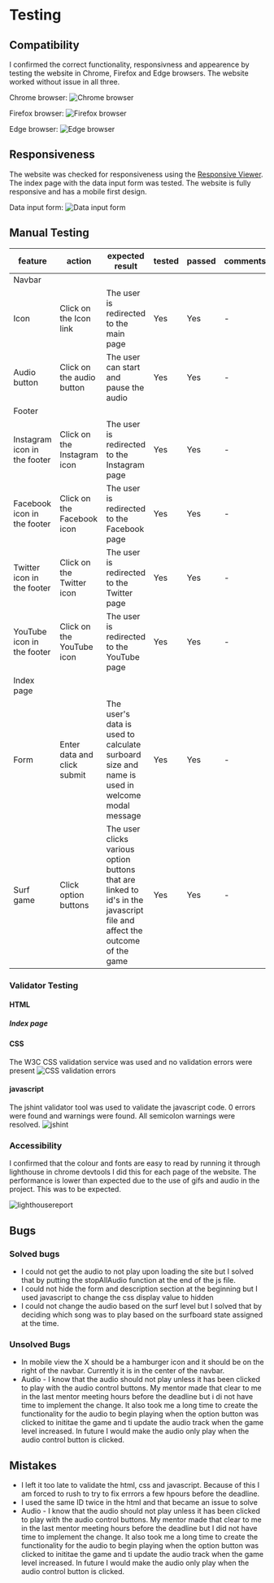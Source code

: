 # Testing
## Compatibility
I confirmed the correct functionality, responsivness and appearence by testing the website in Chrome, Firefox and Edge browsers. The website worked without issue in all three.

Chrome browser: 
![Chrome browser](readme-media/chrome-responsive.png)

Firefox browser: 
![Firefox browser](readme-media/firefox-responsive.png)

Edge browser: 
![Edge browser](readme-media/edge-responsive.png)
## Responsiveness
The website was checked for responsiveness using the [Responsive Viewer](https://chromewebstore.google.com/detail/responsive-viewer/inmopeiepgfljkpkidclfgbgbmfcennb). The index page with the data input form was tested. The website is fully responsive and has a mobile first design.

Data input form: ![Data input form](readme-media/responsive-data-form.png)

## Manual Testing
| feature | action | expected result | tested | passed | comments |
| --- | --- | --- | --- | --- | --- |
| Navbar | | | | | |
| Icon | Click on the Icon link | The user is redirected to the main page | Yes | Yes | - |
| Audio button | Click on the audio button | The user can start and pause the audio | Yes | Yes | - |
| Footer | | | | | |
| Instagram icon in the footer | Click on the Instagram icon | The user is redirected to the Instagram page | Yes | Yes | - |
| Facebook icon in the footer | Click on the Facebook icon | The user is redirected to the Facebook page | Yes | Yes | - |
| Twitter icon in the footer | Click on the Twitter icon | The user is redirected to the Twitter page | Yes | Yes | - |
| YouTube icon in the footer | Click on the YouTube icon | The user is redirected to the YouTube page | Yes | Yes | - |
| Index page | | | | | |
| Form| Enter data and click submit | The user's data is used to calculate surboard size and name is used in welcome modal message | Yes | Yes | - |
| Surf game | Click option buttons |The user clicks various option buttons that are linked to id's in the javascript file and affect the outcome of the game | Yes | Yes | - |

### Validator Testing

#### HTML
##### Index page

#### CSS
The W3C CSS validation service was used and no validation errors were present
![CSS validation errors](readme-media/css-validation.png)

#### javascript
The jshint validator tool was used to validate the javascript code. 0 errors were found and warnings were found. All semicolon warnings were resolved.
![jshint](readme-media/validation-js.png)
### Accessibility
I confirmed that the colour and fonts are easy to read by running it through lighthouse in chrome devtools I did this for each page of the website. The performance is lower than expected due to the use of gifs and audio in the project. This was to be expected.

![lighthousereport](readme-media/lighthouse-report.png)

## Bugs
### Solved bugs
- I could not get the audio to not play upon loading the site but I solved that by putting the stopAllAudio function at the end of the js file.
- I could not hide the form and description section at the beginning but I used javascript to change the css display value to hidden
- I could not change the audio based on the surf level but I solved that by deciding which song was to play based on the surfboard state assigned at the time. 

### Unsolved Bugs
- In mobile view the X should be a hamburger icon and it should be on the right of the navbar. Currently it is in the center of the navbar.
- Audio - I know that the audio should not play unless it has been clicked to play with the audio control buttons. My mentor made that clear to me in the last mentor meeting hours before the deadline but i di not have time to implement the change. It also took me a long time to create the functionality for the audio to begin playing when the option button was clicked to inititae the game and ti update the audio track when the game level increased. In future I would make the audio only play when the audio control button is clicked.

## Mistakes
- I left it too late to validate the html, css and javascript. Because of this I am forced to rush to try to fix errrors a few hpours before the deadline. 
- I used the same ID twice in the html and that became an issue to solve
- Audio - I know that the audio should not play unless it has been clicked to play with the audio control buttons. My mentor made that clear to me in the last mentor meeting hours before the deadline but I did not have time to implement the change. It also took me a long time to create the functionality for the audio to begin playing when the option button was clicked to inititae the game and ti update the audio track when the game level increased. In future I would make the audio only play when the audio control button is clicked.
